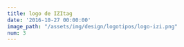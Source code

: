 ```yaml
---
title: logo de IZItag
date: '2016-10-27 00:00:00'
image_path: "/assets/img/design/logotipos/logo-izi.png"
num: 3
---
```


